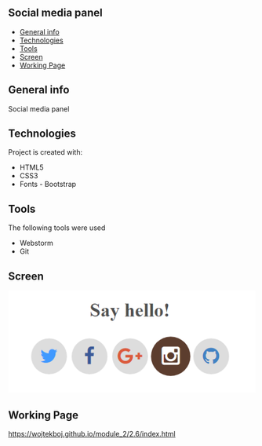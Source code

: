 ## Social media panel
* [General info](#general-info)
* [Technologies](#technologies)
* [Tools](#tools)
* [Screen](#screen)
* [Working Page](#working-page)

## General info
Social media panel

## Technologies
Project is created with:
* HTML5
* CSS3
* Fonts - Bootstrap

## Tools
The following tools were used
* Webstorm
* Git

## Screen 
![Screen](https://github.com/wojtekboj/module_2-2.6/blob/master/images/screencapture.png)

## Working Page
https://wojtekboj.github.io/module_2/2.6/index.html